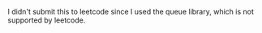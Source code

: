 I didn't submit this to leetcode since I used the queue library, which is not supported by leetcode.
